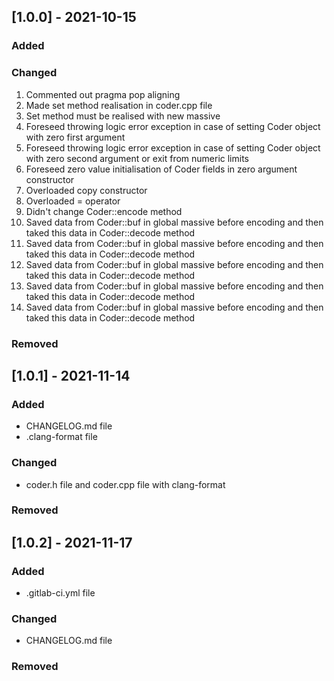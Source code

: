 ## [1.0.0] - 2021-10-15
### Added

### Changed
1. Commented out pragma pop aligning
2. Made set method realisation in coder.cpp file
3. Set method must be realised with new massive
4. Foreseed throwing logic error exception in case of setting Coder object with zero first argument
5. Foreseed throwing logic error exception in case of setting Coder object with zero second argument or exit from numeric limits
6. Foreseed zero value initialisation of Coder fields in zero argument constructor
7. Overloaded copy constructor
8. Overloaded = operator
9. Didn't change Coder::encode method
10. Saved data from Coder::buf in global massive before encoding and then taked this data in Coder::decode method
11. Saved data from Coder::buf in global massive before encoding and then taked this data in Coder::decode method
12. Saved data from Coder::buf in global massive before encoding and then taked this data in Coder::decode method
13. Saved data from Coder::buf in global massive before encoding and then taked this data in Coder::decode method
14. Saved data from Coder::buf in global massive before encoding and then taked this data in Coder::decode method

### Removed

## [1.0.1] - 2021-11-14
### Added
- CHANGELOG.md file
- .clang-format file

### Changed
- coder.h file and coder.cpp file with clang-format

### Removed

## [1.0.2] - 2021-11-17
### Added
- .gitlab-ci.yml file

### Changed
- CHANGELOG.md file

### Removed
